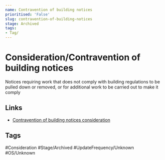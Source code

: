 ```yaml
---
name: Contravention of building notices
prioritised: 'False'
slug: contravention-of-building-notices
stage: Archived
tags:
- Tag/
---
```


# Consideration/Contravention of building notices

Notices requiring work that does not comply with building regulations to be pulled down or removed, or for additional work to be carried out to make it comply

## Links

* [Contravention of building notices consideration](https://design.planning.data.gov.uk/planning-consideration/contravention-of-building-notices)

## Tags

#Consideration #Stage/Archived #UpdateFrequency/Unknown #OS/Unknown